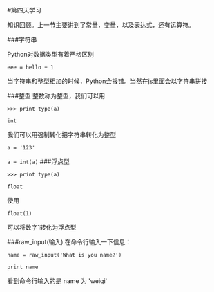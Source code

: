 #第四天学习

知识回顾。上一节主要讲到了常量，变量，以及表达式，还有运算符。

###字符串

Python对数据类型有着严格区别

`eee = hello + 1`

当字符串和整型相加的时候，Python会报错。当然在js里面会以字符串拼接

###整型
整数称为整型，我们可以用

`>>> print type(a)`

`int`

我们可以用强制转化把字符串转化为整型

`a = '123'`

`a = int(a)`
###浮点型

`>>> print type(a)`

`float`

使用

`float(1)`

可以将数字1转化为浮点型

###raw_input(输入)
在命令行输入一下信息：

`name = raw_input('What is you name?')`

`print name`

看到命令行输入的是 name 为 'weiqi'

